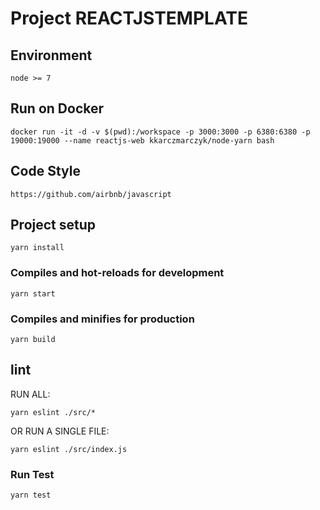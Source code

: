 # Project REACTJSTEMPLATE

## Environment

```
node >= 7
```

## Run on Docker

```
docker run -it -d -v $(pwd):/workspace -p 3000:3000 -p 6380:6380 -p 19000:19000 --name reactjs-web kkarczmarczyk/node-yarn bash
```

## Code Style

```
https://github.com/airbnb/javascript
```

## Project setup
```
yarn install
```

### Compiles and hot-reloads for development
```
yarn start
```

### Compiles and minifies for production
```
yarn build
```

## lint

RUN ALL:

```
yarn eslint ./src/*
```
OR RUN A SINGLE FILE:

```
yarn eslint ./src/index.js
```

### Run Test
```
yarn test
```
